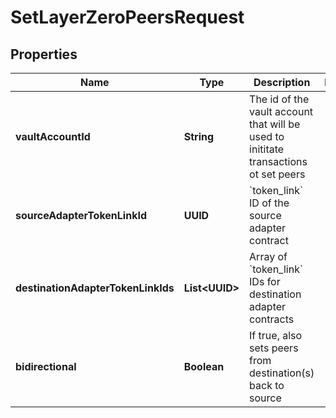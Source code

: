 

# SetLayerZeroPeersRequest


## Properties

| Name | Type | Description | Notes |
|------------ | ------------- | ------------- | -------------|
|**vaultAccountId** | **String** | The id of the vault account that will be used to inititate transactions ot set peers |  |
|**sourceAdapterTokenLinkId** | **UUID** | &#x60;token_link&#x60; ID of the source adapter contract |  |
|**destinationAdapterTokenLinkIds** | **List&lt;UUID&gt;** | Array of &#x60;token_link&#x60; IDs for destination adapter contracts |  |
|**bidirectional** | **Boolean** | If true, also sets peers from destination(s) back to source |  |



